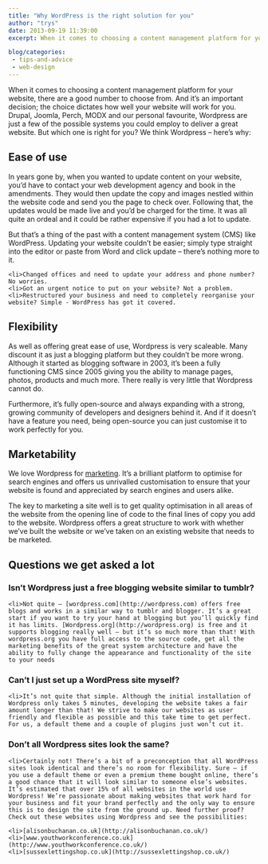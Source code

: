 ```yaml
---
title: "Why WordPress is the right solution for you"
author: "trys"
date: 2013-09-19 11:39:00
excerpt: When it comes to choosing a content management platform for your website, there are a good number to choose from. We think Wordpress – here’s why

blog/categories: 
 - tips-and-advice
 - web-design
---
```


When it comes to choosing a content management platform for your website, there are a good number to choose from. And it’s an important decision; the choice dictates how well your website will work for you. Drupal, Joomla, Perch, MODX and our personal favourite, Wordpress are just a few of the possible systems you could employ to deliver a great website. But which one is right for you? We think Wordpress – here’s why:

## Ease of use

In years gone by, when you wanted to update content on your website, you’d have to contact your web development agency and book in the amendments. They would then update the copy and images nestled within the website code and send you the page to check over. Following that, the updates would be made live and you’d be charged for the time. It was all quite an ordeal and it could be rather expensive if you had a lot to update.

But that’s a thing of the past with a content management system (CMS) like WordPress. Updating your website couldn’t be easier; simply type straight into the editor or paste from Word and click update – there’s nothing more to it.

	<li>Changed offices and need to update your address and phone number? No worries.
	<li>Got an urgent notice to put on your website? Not a problem.
	<li>Restructured your business and need to completely reorganise your website? Simple - WordPress has got it covered.



## Flexibility

As well as offering great ease of use, Wordpress is very scaleable. Many discount it as just a blogging platform but they couldn’t be more wrong. Although it started as blogging software in 2003, it’s been a fully functioning CMS since 2005 giving you the ability to manage pages, photos, products and much more. There really is very little that Wordpress cannot do.

Furthermore, it’s fully open-source and always expanding with a strong, growing community of developers and designers behind it. And if it doesn’t have a feature you need, being open-source you can just customise it to work perfectly for you.

## Marketability

We love Wordpress for [marketing](http://www.tomango.co.uk/creates/online-marketing/). It’s a brilliant platform to optimise for search engines and offers us unrivalled customisation to ensure that your website is found and appreciated by search engines and users alike.

The key to marketing a site well is to get quality optimisation in all areas of the website from the opening line of code to the final lines of copy you add to the website. Wordpress offers a great structure to work with whether we’ve built the website or we’ve taken on an existing website that needs to be marketed.

## Questions we get asked a lot


### Isn’t Wordpress just a free blogging website similar to tumblr?


	<li>Not quite – [wordpress.com](http://wordpress.com) offers free blogs and works in a similar way to tumblr and blogger. It’s a great start if you want to try your hand at blogging but you’ll quickly find it has limits. [Wordpress.org](http://wordpress.org) is free and it supports blogging really well – but it’s so much more than that! With wordpress.org you have full access to the source code, get all the marketing benefits of the great system architecture and have the ability to fully change the appearance and functionality of the site to your needs



### Can’t I just set up a WordPress site myself?


	<li>It’s not quite that simple. Although the initial installation of Wordpress only takes 5 minutes, developing the website takes a fair amount longer than that! We strive to make our websites as user friendly and flexible as possible and this take time to get perfect. For us, a default theme and a couple of plugins just won’t cut it.



### Don’t all Wordpress sites look the same?


	<li>Certainly not! There’s a bit of a preconception that all WordPress sites look identical and there’s no room for flexibility. Sure – if you use a default theme or even a premium theme bought online, there’s a good chance that it will look similar to someone else’s websites. It’s estimated that over 15% of all websites in the world use Wordpress! We’re passionate about making websites that work hard for your business and fit your brand perfectly and the only way to ensure this is to design the site from the ground up. Need further proof? Check out these websites using Wordpress and see the possibilities:

	<li>[alisonbuchanan.co.uk](http://alisonbuchanan.co.uk/)
	<li>[www.youthworkconference.co.uk](http://www.youthworkconference.co.uk/)
	<li>[sussexlettingshop.co.uk](http://sussexlettingshop.co.uk/)







